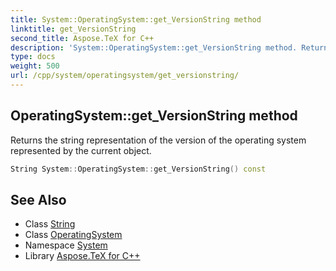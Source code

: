 ```yaml
---
title: System::OperatingSystem::get_VersionString method
linktitle: get_VersionString
second_title: Aspose.TeX for C++
description: 'System::OperatingSystem::get_VersionString method. Returns the string representation of the version of the operating system represented by the current object in C++.'
type: docs
weight: 500
url: /cpp/system/operatingsystem/get_versionstring/
---
```

## OperatingSystem::get_VersionString method


Returns the string representation of the version of the operating system represented by the current object.

```cpp
String System::OperatingSystem::get_VersionString() const
```

## See Also

* Class [String](../../string/)
* Class [OperatingSystem](../)
* Namespace [System](../../)
* Library [Aspose.TeX for C++](../../../)
